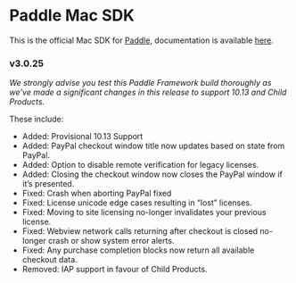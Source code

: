 # Paddle Mac SDK
This is the official Mac SDK for [Paddle](https://www.paddle.com), documentation is available [here](https://www.paddle.com/docs/sdk/mac).

### v3.0.25

*We strongly advise you test this Paddle Framework build thoroughly as we’ve made a significant changes in this release to support 10.13 and Child Products.*

These include:

- Added: Provisional 10.13 Support
- Added: PayPal checkout window title now updates based on state from PayPal.
- Added: Option to disable remote verification for legacy licenses.
- Added: Closing the checkout window now closes the PayPal window if it’s presented.
- Fixed: Crash when aborting PayPal fixed
- Fixed: License unicode edge cases resulting in “lost” licenses.
- Fixed: Moving to site licensing no-longer invalidates your previous license.
- Fixed: Webview network calls returning after checkout is closed no-longer crash or show system error alerts.
- Fixed: Any purchase completion blocks now return all available checkout data.
- Removed: IAP support in favour of Child Products.
